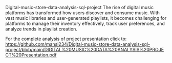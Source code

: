  Digital-music-store-data-analysis-sql-project
The rise of digital music platforms has transformed how users discover and consume music. With vast music libraries and user-generated playlists, it becomes challenging for platforms to manage their inventory effectively, track user preferences, and analyze trends in playlist creation. 

For the complete analysis of project presentation click to: https://github.com/mansi234/Digital-music-store-data-analysis-sql-project/blob/main/DIGITAL%20MUSIC%20DATA%20ANALYSIS%20PROJECT%20Presentation.pdf 
